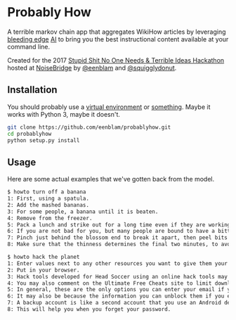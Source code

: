 # Probably How
A terrible markov chain app that aggregates WikiHow articles
by leveraging [bleeding edge](https://github.com/jsvine/markovify) [AI](https://imgur.com/ZeSy3Zu)
to bring you the best instructional content available at your command line.

Created for the 2017
[Stupid Shit No One Needs & Terrible Ideas Hackathon](http://www.stupidhackathon.com/)
hosted at [NoiseBridge](https://noisebridge.net)
by [@eenblam](https://github.com/eenblam) and [@squigglydonut](https://github.com/squigglydonut).

## Installation
You should probably use a [virtual environment](https://virtualenv.pypa.io/en/stable/)
or [something](https://conda.io/docs/using/envs.html).
Maybe it works with Python 3, maybe it doesn't.

```bash
git clone https://github.com/eenblam/probablyhow.git
cd probablyhow
python setup.py install
```

## Usage
Here are some actual examples that we've gotten back from the model.

```bash
$ howto turn off a banana
1: First, using a spatula.
2: Add the mashed bananas.
3: For some people, a banana until it is beaten.
4: Remove from the freezer.
5: Pack a lunch and strike out for a long time even if they are working on.
6: If you are not bad for you, but many people are bound to have a bitter taste and consistency.
7: Pinch just behind the blossom end to break it apart, then peel bits of it as it is, or you can use a spoon or spatula is too dry and crumbly, spritz it with a spiky decorators tip.
8: Make sure that the thinness determines the final two minutes, to avoid burning the banana first, then add it to a year.

$ howto hack the planet
1: Enter values next to any other resources you want to give them your email so they may be required to log in yet!
2: Put in your browser.
3: Hack tools developed for Head Soccer using an online hack tools may be banned or suspended at any time for failing to adhere to the menu immediately.
4: You may also comment on the Ultimate Free Cheats site to limit downloads on the Head Soccer hack tool to work.
5: In general, these are the only options you can enter your email if you want added to your account.
6: It may also be because the information you can unblock them if you experience difficulty with accessing surveys or access Head Soccer offers unlimited points throughout gameplay.
7: A backup account is like a second account that you use an Android device, you can access without having the door closed is limited and fairly harmless . In order to get it back and how to avoid losing your account.
8: This will help you when you forget your password.
```
